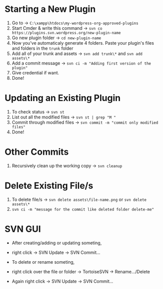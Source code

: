 # Starting a New Plugin

1. Go to → `C:\xampp\htdocs\my-wordpress-org-approved-plugins`
2. Start Cmder & write this command → `svn co https://plugins.svn.wordpress.org/new-plugin-name`
3. Go new plugin folder → `cd new-plugin-name`
4. Now you've automaticaly generate 4 folders. Paste your plugin's files and folders in the `trunk` folder
5. Add all of your trunk and assets → `svn add trunk\*` and `svn add assets\*`
6. Add a commit message → `svn ci -m "Adding first version of the plugin"`
7. Give credential if want.
8. Done!

# Updating an Existing Plugin

1. To check status → `svn st`
2. List out all the modified files → `svn st | grep "M "`
3. Commit through modified files → `svn commit -m "commit only modified files"`
4. Done!

# Other Commits

1. Recursively clean up the working copy → `svn cleanup`

# Delete Existing File/s

1. To delete file/s → `svn delete assets\file-name.png` or `svn delete assets\*`
2. `svn ci -m "message for the commit like deleted folder delete-me"`

# SVN GUI

- After creating/adding or updating someting,
- right click → SVN Update → SVN Commit...

- To delete or rename someting,
- right click over the file or folder → TortoiseSVN → Rename.../Delete
- Again right click → SVN Update → SVN Commit...
